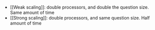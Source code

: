 - [[Weak scaling]]: double processors, and double the question size. Same amount of time
- [[Strong scaling]]: double processors, and same question size. Half amount of time